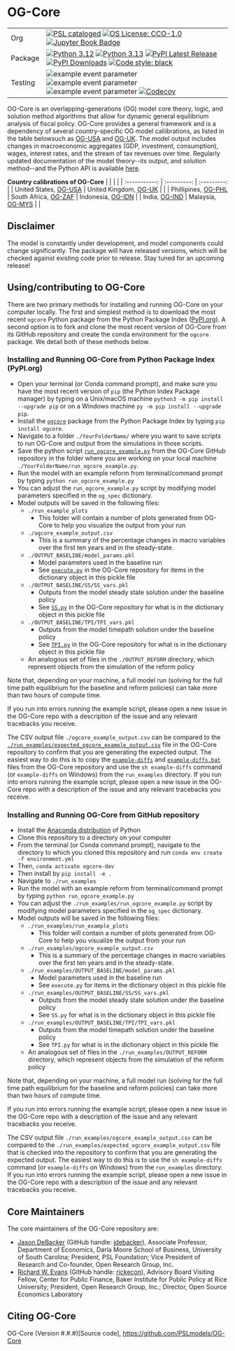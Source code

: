 # OG-Core

| | |
| --- | --- |
| Org | [![PSL cataloged](https://img.shields.io/badge/PSL-cataloged-a0a0a0.svg)](https://www.PSLmodels.org) [![OS License: CCO-1.0](https://img.shields.io/badge/OS%20License-CCO%201.0-yellow)](https://github.com/PSLmodels/OG-Core/blob/master/LICENSE) [![Jupyter Book Badge](https://jupyterbook.org/badge.svg)](https://pslmodels.github.io/OG-Core/) |
| Package | [![Python 3.12](https://img.shields.io/badge/python-3.12-blue.svg)](https://www.python.org/downloads/release/python-3129/) [![Python 3.13](https://img.shields.io/badge/python-3.13-blue.svg)](https://www.python.org/downloads/release/python-3130/)  [![PyPI Latest Release](https://img.shields.io/pypi/v/ogcore.svg)](https://pypi.org/project/ogcore/) [![PyPI Downloads](https://img.shields.io/pypi/dm/ogcore.svg?label=PyPI%20downloads)](https://pypi.org/project/ogcore/) [![Code style: black](https://img.shields.io/badge/code%20style-black-000000.svg)](https://github.com/psf/black) |
| Testing | ![example event parameter](https://github.com/PSLmodels/OG-Core/actions/workflows/build_and_test.yml/badge.svg?branch=master) ![example event parameter](https://github.com/PSLmodels/OG-Core/actions/workflows/deploy_docs.yml/badge.svg?branch=master) ![example event parameter](https://github.com/PSLmodels/OG-Core/actions/workflows/check_black.yml/badge.svg?branch=master) [![Codecov](https://codecov.io/gh/PSLmodels/OG-Core/branch/master/graph/badge.svg)](https://codecov.io/gh/PSLmodels/OG-Core) |


OG-Core is an overlapping-generations (OG) model core theory, logic, and solution method algorithms that allow for dynamic general equilibrium analysis of fiscal policy. OG-Core provides a general framework and is a dependency of several country-specific OG model caliibrations, as listed in the table belowsuch as [OG-USA](https://github.com/PSLmodels/OG-USA) and [OG-UK](https://github.com/PSLmodels/OG-UK). The model output includes changes in macroeconomic aggregates (GDP, investment, consumption), wages, interest rates, and the stream of tax revenues over time. Regularly updated documentation of the model theory--its output, and solution method--and the Python API is available [here](https://pslmodels.github.io/OG-Core).

**Country calibrations of OG-Core**
|               |             |             |
| :-----------: | :---------: | :---------: |
| United States, [OG-USA](https://github.com/PSLmodels/OG-USA) | United Kingdom, [OG-UK](https://github.com/PSLmodels/OG-USA) |  |
| Phillipines, [OG-PHL](https://github.com/EAPD-DRB/OG-PHL) | South Africa, [OG-ZAF](https://github.com/EAPD-DRB/OG-ZAF) | Indonesia, [OG-IDN](https://github.com/EAPD-DRB/OG-IDN) |
| India, [OG-IND](https://github.com/OpenSourceEcon/OG-IND) | Malaysia, [OG-MYS](https://github.com/OpenSourceEcon/OG-MYS) |  |


## Disclaimer

The model is constantly under development, and model components could change significantly. The package will have released versions, which will be checked against existing code prior to release. Stay tuned for an upcoming release!


## Using/contributing to OG-Core

There are two primary methods for installing and running OG-Core on your computer locally. The first and simplest method is to download the most recent `ogcore` Python package from the Python Package Index ([PyPI.org]()). A second option is to fork and clone the most recent version of OG-Core from its GitHub repository and create the conda environment for the `ogcore` package. We detail both of these methods below.


### Installing and Running OG-Core from Python Package Index (PyPI.org)

* Open your terminal (or Conda command prompt), and make sure you have the most recent version of `pip` (the Python Index Package manager) by typing on a Unix/macOS machine `python3 -m pip install --upgrade pip` or on a Windows machine `py -m pip install --upgrade pip`.
* Install the [`ogcore`](https://pypi.org/project/ogcore/) package from the Python Package Index by typing `pip install ogcore`.
* Navigate to a folder `./YourFolderName/` where you want to save scripts to run OG-Core and output from the simulations in those scripts.
* Save the python script [`run_ogcore_example.py`](https://github.com/PSLmodels/OG-Core/blob/master/run_examples/run_ogcore_example.py) from the OG-Core GitHub repository in the folder where you are working on your local machine `./YourFolderName/run_ogcore_example.py`.
* Run the model with an example reform from terminal/command prompt by typing `python run_ogcore_example.py`
* You can adjust the `run_ogcore_example.py` script by modifying model parameters specified in the `og_spec` dictionary.
* Model outputs will be saved in the following files:
  * `./run_example_plots`
    * This folder will contain a number of plots generated from OG-Core to help you visualize the output from your run
  * `./ogcore_example_output.csv`
    * This is a summary of the percentage changes in macro variables over the first ten years and in the steady-state.
  * `./OUTPUT_BASELINE/model_params.pkl`
    * Model parameters used in the baseline run
    * See [`execute.py`](https://github.com/PSLmodels/OG-Core/blob/master/ogcore/execute.py) in the OG-Core repository for items in the dictionary object in this pickle file
  * `./OUTPUT_BASELINE/SS/SS_vars.pkl`
    * Outputs from the model steady state solution under the baseline policy
    * See [`SS.py`](https://github.com/PSLmodels/OG-Core/blob/master/ogcore/SS.py) in the OG-Core repository for what is in the dictionary object in this pickle file
  * `./OUTPUT_BASELINE/TPI/TPI_vars.pkl`
    * Outputs from the model timepath solution under the baseline policy
    * See [`TPI.py`](https://github.com/PSLmodels/OG-Core/blob/master/ogcore/TPI.py) in the OG-Core repository for what is in the dictionary object in this pickle file
  * An analogous set of files in the `./OUTPUT_REFORM` directory, which represent objects from the simulation of the reform policy

Note that, depending on your machine, a full model run (solving for the full time path equilibrium for the baseline and reform policies) can take more than two hours of compute time.

If you run into errors running the example script, please open a new issue in the OG-Core repo with a description of the issue and any relevant tracebacks you receive.

The CSV output file `./ogcore_example_output.csv` can be compared to the [`./run_examples/expected_ogcore_example_output.csv`](https://github.com/PSLmodels/OG-Core/blob/master/run_examples/expected_ogcore_example_output.csv) file in the OG-Core repository to confirm that you are generating the expected output. The easiest way to do this is to copy the [`example-diffs`](https://github.com/PSLmodels/OG-Core/blob/master/run_examples/example-diffs) and [`example-diffs.bat`](https://github.com/PSLmodels/OG-Core/blob/master/run_examples/example-diffs.bat) files from the OG-Core repository and use the `sh example-diffs` command (or `example-diffs` on Windows) from the `run_examples` directory. If you run into errors running the example script, please open a new issue in the OG-Core repo with a description of the issue and any relevant tracebacks you receive.


### Installing and Running OG-Core from GitHub repository

* Install the [Anaconda distribution](https://www.anaconda.com/distribution/) of Python
* Clone this repository to a directory on your computer
* From the terminal (or Conda command prompt), navigate to the directory to which you cloned this repository and run `conda env create -f environment.yml`
* Then, `conda activate ogcore-dev`
* Then install by `pip install -e .`
* Navigate to `./run_examples`
* Run the model with an example reform from terminal/command prompt by typing `python run_ogcore_example.py`
* You can adjust the `./run_examples/run_ogcore_example.py` script by modifying model parameters specified in the `og_spec` dictionary.
* Model outputs will be saved in the following files:
  * `./run_examples/run_example_plots`
    * This folder will contain a number of plots generated from OG-Core to help you visualize the output from your run
  * `./run_examples/ogcore_example_output.csv`
    * This is a summary of the percentage changes in macro variables over the first ten years and in the steady-state.
  * `./run_examples/OUTPUT_BASELINE/model_params.pkl`
    * Model parameters used in the baseline run
    * See `execute.py` for items in the dictionary object in this pickle file
  * `./run_examples/OUTPUT_BASELINE/SS/SS_vars.pkl`
    * Outputs from the model steady state solution under the baseline policy
    * See `SS.py` for what is in the dictionary object in this pickle file
  * `./run_examples/OUTPUT_BASELINE/TPI/TPI_vars.pkl`
    * Outputs from the model timepath solution under the baseline policy
    * See `TPI.py` for what is in the dictionary object in this pickle file
  * An analogous set of files in the `./run_examples/OUTPUT_REFORM` directory, which represent objects from the simulation of the reform policy

Note that, depending on your machine, a full model run (solving for the full time path equilibrium for the baseline and reform policies) can take more than two hours of compute time.

If you run into errors running the example script, please open a new issue in the OG-Core repo with a description of the issue and any relevant tracebacks you receive.

The CSV output file `./run_examples/ogcore_example_output.csv` can be compared to the `./run_examples/expected_ogcore_example_output.csv` file that is checked into the repository to confirm that you are generating the expected output. The easiest way to do this is to use the `sh example-diffs` command (or `example-diffs` on Windows) from the `run_examples` directory. If you run into errors running the example script, please open a new issue in the OG-Core repo with a description of the issue and any relevant tracebacks you receive.


## Core Maintainers

The core maintainers of the OG-Core repository are:

* [Jason DeBacker](https://www.jasondebacker.com/) (GitHub handle: [jdebacker](https://github.com/jdebacker)), Associate Professor, Department of Economics, Darla Moore School of Business, University of South Carolina; President, PSL Foundation; Vice President of Research and Co-founder, Open Research Group, Inc.
* [Richard W. Evans](https://sites.google.com/site/rickecon/) (GitHub handle: [rickecon](https://github.com/rickecon)), Advisory Board Visiting Fellow, Center for Public Finance, Baker Institute for Public Policy at Rice University; President, Open Research Group, Inc.; Director, Open Source Economics Laboratory


## Citing OG-Core

OG-Core (Version #.#.#)[Source code], https://github.com/PSLmodels/OG-Core
